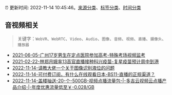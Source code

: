 :alarm_clock: 更新时间: 2022-11-14 10:45:46。[来源分类](../README.md)、[标签分类](../TAGS.md)、[时间分类](../TIMELINE.md)

## 音视频相关


> 关键字：`WebVR`、`WebRTC`、`Video`、`Audio`、`图像`、`音频`、`视频`、`直播`、`摄像头`、`播放器`



- [2021-06-05-广州17岁男生在定点医院参加高考-特殊考场视频监考](https://m.caixin.com/m/2021-06-05/101723418.html) 
- [2021-02-22-林郑月娥率13高官直播接种科兴疫苗-复星疫苗预计周中到港](https://m.caixin.com/m/2021-02-22/101665724.html) 
- [2022-11-14-请教大佬一个关于图像识别液位的问题](https://www.v2ex.com/t/895180) 
- [2022-11-14-可付费订阅，有什么在线观看日本-BS11-直播的正规渠道？](https://www.v2ex.com/t/895173) 
- [2022-11-14-盖楼抽送-20-个-500GB-视频点播流量包-|-多吉云视频云点播产品介绍-|-年度优惠流量低至￥-0.028/GB](https://www.v2ex.com/t/895167) 